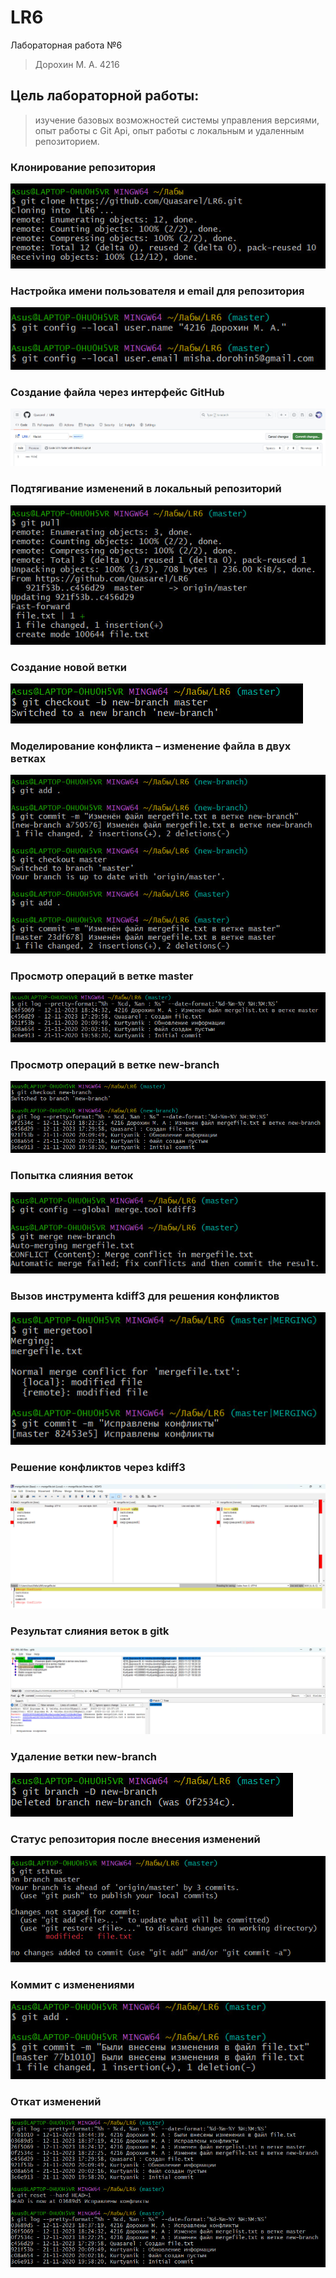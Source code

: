 # LR6
Лабораторная работа №6
>Дорохин М. А. 4216

## Цель лабораторной работы:
> изучение базовых возможностей системы управления версиями, опыт работы с Git Api, опыт работы с локальным и удаленным репозиторием.

### Клонирование репозитория
![Alt](./img/1.jpg)

### Настройка имени пользователя и email для репозитория
![Alt](./img/2.jpg)

### Создание файла через интерфейс GitHub
![Alt](./img/3.jpg)

### Подтягивание изменений в локальный репозиторий
![Alt](./img/4.jpg)

### Создание новой ветки
![Alt](./img/5.jpg)

### Моделирование конфликта – изменение файла в двух ветках
![Alt](./img/6.jpg)

### Просмотр операций в ветке master
![Alt](./img/7.jpg)

### Просмотр операций в ветке new-branch
![Alt](./img/8.jpg)

### Попытка слияния веток 
![Alt](./img/9.jpg)

### Вызов инструмента kdiff3 для решения конфликтов
![Alt](./img/10.jpg)

### Решение конфликтов через kdiff3 
![Alt](./img/11.jpg)

### Результат слияния веток в gitk
![Alt](./img/12.jpg)

### Удаление ветки new-branch
![Alt](./img/13.jpg)

### Статус репозитория после внесения изменений 
![Alt](./img/14.jpg)

### Коммит с изменениями
![Alt](./img/15.jpg)

### Откат изменений
![Alt](./img/16.jpg)